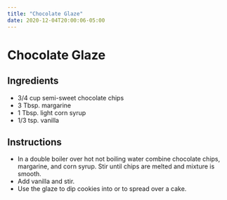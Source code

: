 ```yaml
---
title: "Chocolate Glaze"
date: 2020-12-04T20:00:06-05:00
---
```


# Chocolate Glaze

## Ingredients

- 3/4 cup semi-sweet chocolate chips
- 3 Tbsp. margarine
- 1 Tbsp. light corn syrup
- 1/3 tsp. vanilla

## Instructions

- In a double boiler over hot not boiling water combine chocolate chips, margarine, and corn syrup. Stir until chips are melted and mixture is smooth.
- Add vanilla and stir.
- Use the glaze to dip cookies into or to spread over a cake.